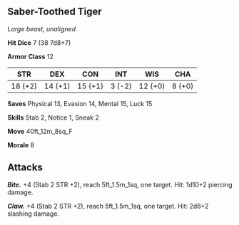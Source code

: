 ## Saber-Toothed Tiger

*Large beast, unaligned*

**Hit Dice** 7 (38 7d8+7)

**Armor Class** 12

| STR     | DEX     | CON     | INT     | WIS     | CHA     |
|---------|---------|---------|---------|---------|---------|
| 18 (+2) | 14 (+1) | 15 (+1) |  3 (-2) | 12 (+0) |  8 (+0) |

**Saves** Physical 13, Evasion 14, Mental 15, Luck 15

**Skills** Stab 2, Notice 1, Sneak 2

**Move** 40ft\_12m\_8sq\_F

**Morale** 8

## Attacks

***Bite.*** +4 (Stab 2 STR +2), reach 5ft\_1.5m\_1sq, one target. Hit: 1d10+2 piercing damage.

***Claw.*** +4 (Stab 2 STR +2), reach 5ft\_1.5m\_1sq, one target. Hit: 2d6+2 slashing damage.

